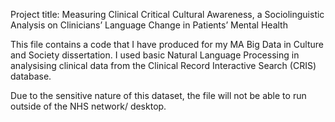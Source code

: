 Project title: Measuring Clinical Critical Cultural Awareness, a Sociolinguistic Analysis on Clinicians’ Language Change in Patients’ Mental Health 

This file contains a code that I have produced for my MA Big Data in Culture and Society dissertation. 
I used basic Natural Language Processing in analysising clinical data from the Clinical Record Interactive Search (CRIS) database. 

Due to the sensitive nature of this dataset, the file will not be able to run outside of the NHS network/ desktop.

